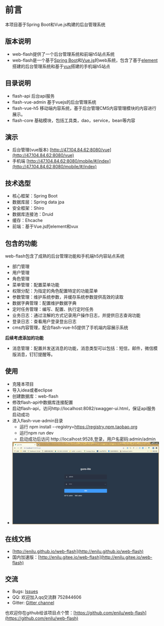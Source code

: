 # 前言


本项目基于Spring Boot和Vue.js构建的后台管理系统
## 版本说明

 - web-flash提供了一个后台管理系统和前端h5站点系统
 - web-flash是一个基于[Spring Boot](https://spring.io/projects/spring-boot/)和[Vue.js](https://cn.vuejs.org)的web系统，包含了基于[element](https://element.eleme.cn/#/zh-CN)搭建的后台管理系统和基于[vux](https://vux.li)搭建的手机端h5站点



## 目录说明
- flash-api 后台api服务
- flash-vue-admin 基于vuejs的后台管理系统
- flash-vue-h5 移动端内容系统，基于后台管理CMS内容管理模块的内容进行展示。
- flash-core 基础模块，包括工具类，dao，service，bean等内容

## 演示
- 后台管理(vue版本) [http://47.104.84.62:8080/vue](http://47.104.84.62:8080/vue)
- 手机端 [http://47.104.84.62:8080/mobile/#/index](http://47.104.84.62:8080/mobile/#/index)

## 技术选型

- 核心框架：Spring Boot
- 数据库层：Spring data jpa
- 安全框架：Shiro
- 数据库连接池：Druid
- 缓存：Ehcache
- 前端：基于Vue.js的element和vux 


## 包含的功能
web-flash包含了成熟的后台管理功能和手机端h5内容站点系统
- 部门管理
- 用户管理
- 角色管理
- 菜单管理：配置菜单功能
- 权限分配：为指定的角色配置特定的功能菜单
- 参数管理：维护系统参数，并缓存系统参数提供高效的读取
- 数据字典管理：配置维护数据字典
- 定时任务管理：编写、配置、执行定时任务
- 业务日志：通过注解的方式记录用户操作日志，并提供日志查询功能
- 登录日志：查看用户登录登出日志
- cms内容管理，配合flash-vue-h5提供了手机端内容展示系统

**后续考虑添加的功能**
- 消息管理：配置并发送消息的功能，消息类型可以包括：短信，邮件，微信模版消息，钉钉提醒等。

## 使用

- 克隆本项目
- 导入idea或者eclipse
- 创建数据库：web-flash
- 修改flash-api中数据库连接配置
- 启动flash-api，访问http://localhost:8082/swagger-ui.html，保证api服务启动成功
- 进入flash-vue-admin目录
    - 运行 npm install --registry=https://registry.npm.taobao.org
    - 运行npm run dev
    - 启动成功后访问 http://localhost:9528,登录，用户名密码:admin/admin 
- ![vue](docs/vuejs.gif)

## 在线文档

- [http://enilu.github.io/web-flash](http://enilu.github.io/web-flash)
- 国内加速版：[http://enilu.gitee.io/web-flash](http://enilu.gitee.io/web-flash)


## 交流
- Bugs: [Issues](https://github.com/enilu/web-flash/issues/new)
- QQ: 欢迎加入qq交流群 752844606
- Gitter: [Gitter channel](https://gitter.im/web-flash/community)


也欢迎你在github给该项目点个赞：[https://github.com/enilu/web-flash](https://github.com/enilu/web-flash)
